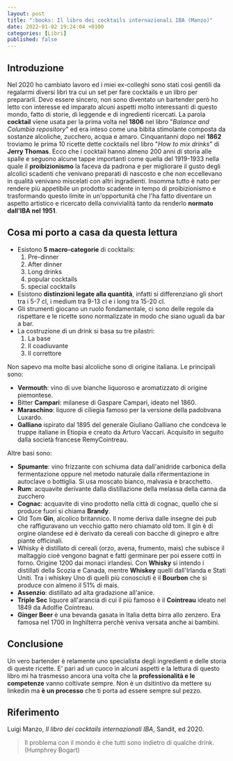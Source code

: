 ```yaml
---
layout: post
title: ":books: Il libro dei cocktails internazionali IBA (Manzo)"
date: 2022-01-02 19:24:04 +0100
categories: [Libri]
published: false
---
```

## Introduzione
Nel 2020 ho cambiato lavoro ed i miei ex-colleghi sono stati così gentili da regalarmi diversi libri tra cui un set per fare cocktails e un libro per prepararli.
Devo essere sincero, non sono diventato un bartender però ho letto con interesse ed imparato alcuni aspetti molto interessanti di questo mondo, fatto di storie, di leggende e di ingredienti ricercati.
La parola **cocktail** viene usata per la prima volta nel **1806** nel libro "_Balance and Columbia repository_" ed era inteso come una bibita stimolante composta da sostanze alcoliche, zucchero, acqua e amaro. Cinquantanni dopo nel **1862** troviamo le prima 10 ricette dette cocktails nel libro "_How to mix drinks_" di **Jerry Thomas**. Ecco che i cocktail hanno almeno 200 anni di storia alle spalle e seguono alcune tappe importanti come quella del 1919-1933 nella quale il **proibizionismo** la faceva da padrona e per migliorare il gusto degli alcolici scadenti che venivano preparati di nascosto e che non eccellevano in qualità venivano miscelati con altri ingradienti.
Insomma tutto è nato per rendere più appetibile un prodotto scadente in tempo di proibizionismo e trasformando questo limite in un'opportunità che l'ha fatto diventare un aspetto artistico e ricercato della convivialità tanto da renderlo **normato dall'IBA nel 1951**.

## Cosa mi porto a casa da questa lettura

- Esistono **5 macro-categorie** di cocktails:
  1. Pre-dinner
  2. After dinner
  3. Long drinks
  4. popular cocktails
  5. special cocktails
- Esistono **distinzioni legate alla quantità**, infatti si differenziano gli short tra i 5-7 cl, i medium tra 9-13 cl e i long tra 15-20 cl.
- Gli strumenti giocano un ruolo fondamentale, ci sono delle regole da rispettare e le ricette sono normalizzate in modo che siano uguali da bar a bar.
- La costruzione di un drink si basa su tre pilastri:
  1. La base
  2. Il coadiuvante
  3. Il correttore

Non sapevo ma molte basi alcoliche sono di origine italiana. Le principali sono:

- **Vermouth**: vino di uve bianche liquoroso e aromatizzato di origine piemontese.
- Bitter **Campari**: milanese di Gaspare Campari, ideato nel 1860.
- **Maraschino**: liquore di ciliegia famoso per la versione della padobvana Luxardo.
- **Galliano** ispirato dal 1895 del generale Giuliano Galliano che condceva le truppe italiane in Etiopia e creato da Arturo Vaccari. Acquisito in seguito dalla società francese RemyCointreau.

Altre basi sono:

- **Spumante**: vino frizzante con schiuma data dall'anidride carbonica della fermentazione oppure nel metodo naturale dalla rifermentazione in autoclave o bottiglia. Si usa moscato bianco, malvasia e bracchetto.
- **Rum**: acquavite derivante dalla distillazione della melassa della canna da zucchero
- **Cognac**: acquavite di vino prodotto nella città di cognac, quello che si produce fuori si chiama **Brandy**.
- Old Tom **Gin**, alcolico britannico. Il nome deriva dalle insegne dei pub che raffiguravano un vecchio gatto nero chiamato old tom. Il gin è di orgine olandese ed è derivato da cereali con bacche di ginepro e altre piante officinali.
- Whisky è distillato di cereali (orzo, avena, frumento, mais) che subisce il maltaggio cioè vengono bagnat e fatti germinare per poi essere cotti in forno. Origine 1200 dai monaci irlandesi. Con **Whisky** si intendo i distillati della Scozia e Canada, mentre **Whiskey** quelli dall'Irlanda e Stati Uniti. Tra i whiskey Uno di quelli più conosciuti è il **Bourbon** che si produce con almeno il 51% di mais.
- **Assenzio**: distillato ad alta gradazione all'anice.
- **Triple Sec** liquore all'arancia di cui il più famoso è il **Cointreau** ideato nel 1849 da Adolfie Cointreau.
- **Ginger Beer** è una bevanda gasata in Italia detta birra allo zenzero. Era famosa nel 1700 in Inghilterra perchè veniva versata anche ai bambini.

## Conclusione

Un vero bartender è relamente uno specialista degli ingredienti e delle storia di queste ricette. E' pari ad un cuoco in alcuni aspetti e la lettura di questo libro mi ha trasmesso ancora una volta che la **professionalità e le competenze** vanno coltivate sempre. Non è un dsitintivo da mettere su linkedin ma **è un processo** che ti porta ad essere sempre sul pezzo.

## Riferimento

Luigi Manzo, _Il libro dei cocktails internazionali IBA_, Sandit, ed 2020.

> Il problema con il mondo è che tutti sono indietro di qualche drink. (Humphrey Bogart)
